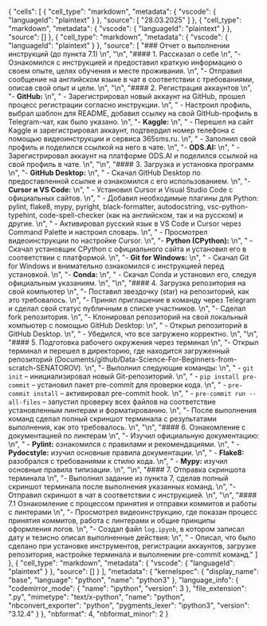 {
 "cells": [
  {
   "cell_type": "markdown",
   "metadata": {
    "vscode": {
     "languageId": "plaintext"
    }
   },
   "source": [
    "28.03.2025"
   ]
  },
  {
   "cell_type": "markdown",
   "metadata": {
    "vscode": {
     "languageId": "plaintext"
    }
   },
   "source": []
  },
  {
   "cell_type": "markdown",
   "metadata": {
    "vscode": {
     "languageId": "plaintext"
    }
   },
   "source": [
    "### Отчет о выполнении инструкций (до пункта 7.1)  \n",
    "\n",
    "#### 1. Рассказал о себе  \n",
    "- Ознакомился с инструкцией и предоставил краткую информацию о своем опыте, целях обучения и месте проживания.  \n",
    "- Отправил сообщение на английском языке в чат в соответствии с требованиями, описав свой опыт и цели.  \n",
    "\n",
    "#### 2. Регистрация аккаунтов  \n",
    "- **GitHub:**  \n",
    "  - Зарегистрировал новый аккаунт на GitHub, прошел процесс регистрации согласно инструкции.  \n",
    "  - Настроил профиль, выбрал шаблон для README, добавил ссылку на свой GitHub-профиль в Telegram-чат, как было указано.  \n",
    "- **Kaggle:**  \n",
    "  - Перешел на сайт Kaggle и зарегистрировал аккаунт, подтвердил номер телефона с помощью видеоинструкции и сервиса 365sms.ru.  \n",
    "  - Заполнил свой профиль и поделился ссылкой на него в чате.  \n",
    "- **ODS.AI:**  \n",
    "  - Зарегистрировал аккаунт на платформе ODS.AI и поделился ссылкой на свой профиль в чате.  \n",
    "\n",
    "#### 3. Загрузка и установка программ  \n",
    "- **GitHub Desktop:**  \n",
    "  - Скачал GitHub Desktop по предоставленной ссылке и ознакомился с его использованием.  \n",
    "- **Cursor и VS Code:**  \n",
    "  - Установил Cursor и Visual Studio Code с официальных сайтов.  \n",
    "  - Добавил необходимые плагины для Python: pylint, flake8, mypy, pyright, black-formatter, autodocstring, vsc-python-typehint, code-spell-checker (как на английском, так и на русском) и другие.  \n",
    "  - Активировал русский язык в VS Code и Cursor через Command Palette и настроил словарь.  \n",
    "  - Просмотрел видеоинструкции по настройке Cursor.  \n",
    "- **Python (CPython):**  \n",
    "  - Скачал установщик CPython с официального сайта и установил его в соответствии с платформой.  \n",
    "- **Git for Windows:**  \n",
    "  - Скачал Git for Windows и внимательно ознакомился с инструкцией перед установкой.  \n",
    "- **Conda:**  \n",
    "  - Скачал Conda и установил его, следуя официальным указаниям.  \n",
    "\n",
    "#### 4. Загрузка репозитория на свой компьютер  \n",
    "- Поставил звездочку (star) на репозиторий, как это требовалось.  \n",
    "- Принял приглашение в команду через Telegram и сделал свой статус публичным в списке участников.  \n",
    "- Сделал fork репозитория.  \n",
    "- Клонировал репозиторий на свой локальный компьютер с помощью GitHub Desktop:  \n",
    "  - Открыл репозиторий в GitHub Desktop.  \n",
    "  - Убедился, что все загружено корректно.  \n",
    "\n",
    "#### 5. Подготовка рабочего окружения через терминал  \n",
    "- Открыл терминал и перешел в директорию, где находится загруженный репозиторий (Documents/github/Data-Science-For-Beginners-from-scratch-SENATOROV).  \n",
    "- Выполнил следующие команды:  \n",
    "  - `git init` – инициализировал новый Git-репозиторий.  \n",
    "  - `pip install pre-commit` – установил пакет pre-commit для проверки кода.  \n",
    "  - `pre-commit install` – активировал pre-commit hook.  \n",
    "  - `pre-commit run --all-files` – запустил проверку всех файлов на соответствие установленным линтерам и форматированию.  \n",
    "- После выполнения команд сделал полный скриншот терминала с результатами выполнения, как это требовалось.  \n",
    "\n",
    "#### 6. Ознакомление с документацией по линтерам  \n",
    "- Изучил официальную документацию:  \n",
    "  - **Pylint:** ознакомился с правилами и рекомендациями.  \n",
    "  - **Pydocstyle:** изучил основные правила документации.  \n",
    "  - **Flake8:** разобрался с требованиями к стилю кода.  \n",
    "  - **Mypy:** изучил основные правила типизации.  \n",
    "\n",
    "#### 7. Отправка скриншота терминала  \n",
    "- Выполнил задание из пункта 7, сделав полный скриншот терминала после выполнения указанных команд.  \n",
    "- Отправил скриншот в чат в соответствии с инструкцией.  \n",
    "\n",
    "#### 7.1 Ознакомление с процессом принятия и отправки коммитов и работы с линтерами  \n",
    "- Просмотрел видеоинструкцию, где показан процесс принятия коммитов, работа с линтерами и общие принципы оформления логов.  \n",
    "- Создал файл `log.ipynb`, в котором записал дату и тезисно описал выполненные действия:  \n",
    "  - Описал, что было сделано при установке инструментов, регистрации аккаунтов, загрузке репозитория, настройке терминала и выполнении pre-commit команд."
   ]
  },
  {
   "cell_type": "markdown",
   "metadata": {
    "vscode": {
     "languageId": "plaintext"
    }
   },
   "source": []
  }
 ],
 "metadata": {
  "kernelspec": {
   "display_name": "base",
   "language": "python",
   "name": "python3"
  },
  "language_info": {
   "codemirror_mode": {
    "name": "ipython",
    "version": 3
   },
   "file_extension": ".py",
   "mimetype": "text/x-python",
   "name": "python",
   "nbconvert_exporter": "python",
   "pygments_lexer": "ipython3",
   "version": "3.12.4"
  }
 },
 "nbformat": 4,
 "nbformat_minor": 2
}
